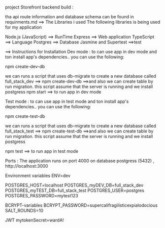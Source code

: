 project Storefront backend build :

tha api route information and database schema can be found in requirments.md
==> The Libraries i used 
The following libraries is being used for my application

Node.js (JavaScript) ==> RunTime
Express ==> Web application
TypeScript ==> Language
Postgres ==> Database
Jasmine and Supertest ==>test

==> Instructions for Installation
Dev mode :
to can use app in dev mode and ton install app's dependencies..
you can use the following:

npm create-dev-db

we can runs a script that uses db-migrate to create a new database called full_stack_dev ==> npm  create-dev-db
==>and also we can create table by run migration.
this script assume that the server is running and we install postgress
npm start ==> to run app in dev mode

Test mode :
to can use app in test mode and ton install app's dependencies..
you can use the following:

npm create-test-db

we can  runs a script that uses db-migrate to create a new database called full_stack_test ==> npm create-test-db
==>and also we can create table by run migration.
this script assume that the server is running and we install postgress

npm test ==> to run app in test mode

Ports : 
The application runs on port 4000 on database postgress (5432) ,
http://localhost:3000


Environment variables
ENV=dev

POSTGRES_HOST=localhost
POSTGRES_myDEV_DB=full_stack_dev
POSTGRES_myTEST_DB=full_stack_test
POSTGRES_USER=postgres
POSTGRES_PASSWORD=mytest123

BCRYPT-variables
BCRYPT_PASSWORD=supercalifragilisticexpialodocious
SALT_ROUNDS=10

JWT
mytokenSecret=wardA!

